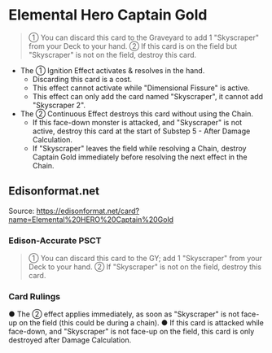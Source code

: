 # Elemental Hero Captain Gold

> ① You can discard this card to the Graveyard to add 1 "Skyscraper" from your Deck to your hand. ② If this card is on the field but "Skyscraper" is not on the field, destroy this card.

*   The ① Ignition Effect activates & resolves in the hand.
    *   Discarding this card is a cost.
    *   This effect cannot activate while "Dimensional Fissure" is active.
    *   This effect can only add the card named "Skyscraper", it cannot add "Skyscraper 2".
*   The ② Continuous Effect destroys this card without using the Chain.
    *   If this face-down monster is attacked, and "Skyscraper" is not active, destroy this card at the start of Substep 5 - After Damage Calculation.
    *   If "Skyscraper" leaves the field while resolving a Chain, destroy Captain Gold immediately before resolving the next effect in the Chain.

## Edisonformat.net

Source: https://edisonformat.net/card?name=Elemental%20HERO%20Captain%20Gold

### Edison-Accurate PSCT

> ① You can discard this card to the GY; add 1 "Skyscraper" from your Deck to your hand.
> ② If "Skyscraper" is not on the field, destroy this card.

### Card Rulings

● The ② effect applies immediately, as soon as "Skyscraper" is not face-up on the field (this could be during a chain).
● If this card is attacked while face-down, and "Skyscraper" is not face-up on the field, this card is only destroyed after Damage Calculation.
            